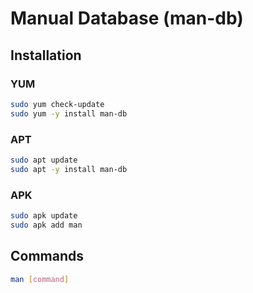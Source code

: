 # Manual Database (man-db)

## Installation

### YUM

```sh
sudo yum check-update
sudo yum -y install man-db
```

### APT

```sh
sudo apt update
sudo apt -y install man-db
```

### APK

```sh
sudo apk update
sudo apk add man
```

## Commands

```sh
man [command]
```
